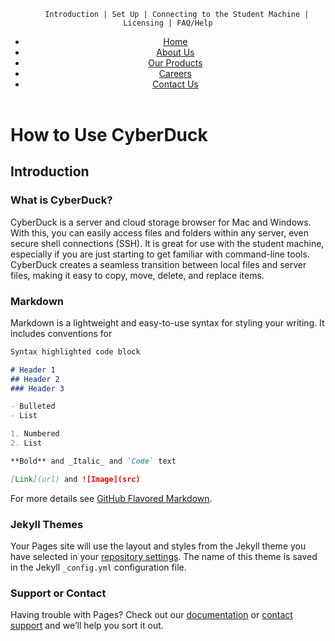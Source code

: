 
<header>
		
<div id="top-header">
		
		Introduction | Set Up | Connecting to the Student Machine | Licensing | FAQ/Help
				
<nav>
<ul>
<li class="active"><a href="#">Home</a></li>
<li><a href="#">About Us</a></li>
<li><a href="#">Our Products</a></li>
<li><a href="#">Careers</a></li>
<li><a href="#">Contact Us</a></li>
</ul>
</nav>
</div>

<div id="header-image-menu">

</div>
</header>


# How to Use CyberDuck

## Introduction

### What is CyberDuck?
CyberDuck is a server and cloud storage browser for Mac and Windows. With this, you can easily access files and folders within any server, even secure shell connections (SSH). It is great for use with the student machine, especially if you are just starting to get familiar with command-line tools. CyberDuck creates a seamless transition between local files and server files, making it easy to copy, move, delete, and replace items.


### Markdown

Markdown is a lightweight and easy-to-use syntax for styling your writing. It includes conventions for

```markdown
Syntax highlighted code block

# Header 1
## Header 2
### Header 3

- Bulleted
- List

1. Numbered
2. List

**Bold** and _Italic_ and `Code` text

[Link](url) and ![Image](src)
```

For more details see [GitHub Flavored Markdown](https://guides.github.com/features/mastering-markdown/).

### Jekyll Themes

Your Pages site will use the layout and styles from the Jekyll theme you have selected in your [repository settings](https://github.com/hessorr/hessorr.github.io/settings/pages). The name of this theme is saved in the Jekyll `_config.yml` configuration file.

### Support or Contact

Having trouble with Pages? Check out our [documentation](https://docs.github.com/categories/github-pages-basics/) or [contact support](https://support.github.com/contact) and we’ll help you sort it out.
